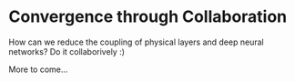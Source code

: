 # Convergence through Collaboration

How can we reduce the coupling of physical layers and deep neural networks? Do it collaborively :)

More to come...
